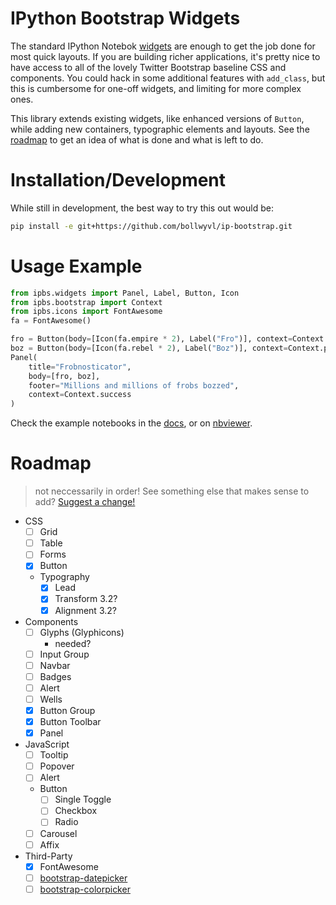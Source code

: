 # IPython Bootstrap Widgets
The standard IPython Notebok [widgets][] are enough to get the job done for most 
quick layouts. If you are building richer applications, it's pretty nice to have 
access to all of the lovely Twitter Bootstrap baseline CSS and components. You 
could hack in some additional features with `add_class`, but this is cumbersome 
for one-off widgets, and limiting for more complex ones.

This library extends existing widgets, like enhanced versions of `Button`, while
adding new containers, typographic elements and layouts. See the [roadmap][] to
get an idea of what is done and what is left to do.

[roadmap]: #roadmap
[widgets]: http://nbviewer.ipython.org/github/ipython/ipython/blob/master/examples/Interactive%20Widgets/Index.ipynb

# Installation/Development
While still in development, the best way to try this out would be:

```bash
pip install -e git+https://github.com/bollwyvl/ip-bootstrap.git
```

# Usage Example
```python
from ipbs.widgets import Panel, Label, Button, Icon
from ipbs.bootstrap import Context
from ipbs.icons import FontAwesome
fa = FontAwesome()

fro = Button(body=[Icon(fa.empire * 2), Label("Fro")], context=Context.danger)
boz = Button(body=[Icon(fa.rebel * 2), Label("Boz")], context=Context.primary)
Panel(
    title="Frobnosticator",
    body=[fro, boz],
    footer="Millions and millions of frobs bozzed",
    context=Context.success
)
```

Check the example notebooks in the [docs][], or on [nbviewer][].

[docs]: https://github.com/bollwyvl/ip-bootstrap/tree/master/docs
[nbviewer]: http://nbviewer.ipython.org/github/bollwyvl/ip-bootstrap/tree/master/docs/

# Roadmap 
> not neccessarily in order!
See something else that makes sense to add?
[Suggest a change!](./edit/master/README.md)

- CSS
  - [ ] Grid
  - [ ] Table
  - [ ] Forms 
  - [X] Button
  - Typography
    - [X] Lead
    - [X] Transform 3.2?
    - [X] Alignment 3.2?
- Components
  - [ ] Glyphs (Glyphicons)
    - needed?
  - [ ] Input Group
  - [ ] Navbar
  - [ ] Badges
  - [ ] Alert
  - [ ] Wells
  - [X] Button Group
  - [X] Button Toolbar
  - [X] Panel
- JavaScript
  - [ ] Tooltip
  - [ ] Popover
  - [ ] Alert
  - Button
    - [ ] Single Toggle
    - [ ] Checkbox
    - [ ] Radio
  - [ ] Carousel
  - [ ] Affix
- Third-Party
  - [X] FontAwesome
  - [ ] [bootstrap-datepicker](https://github.com/eternicode/bootstrap-datepicker)
  - [ ] [bootstrap-colorpicker](https://github.com/mjolnic/bootstrap-colorpicker)